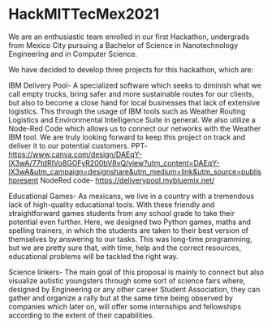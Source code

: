 # HackMITTecMex2021
We are an enthusiastic team enrolled in our first Hackathon, undergrads from Mexico City pursuing a Bachelor of Science in Nanotechnology Engineering and in Computer Science.

We have decided to develop three projects for this hackathon, which are:

IBM Delivery Pool- A specialized software which seeks to diminish what we call empty trucks, bring safer and more sustainable routes for our clients, but also to become a close hand for local businesses that lack of extensive logistics. This through the usage of IBM tools such as Weather Routing Logistics and Environmental Intelligence Suite in general. We also utilize a Node-Red Code which allows us to connect our networks with the Weather IBM tool. We are truly looking forward to keep this project on track and deliver it to our potential customers.
PPT- https://www.canva.com/design/DAEqY-lX3wA/77tdRIVo8GOFyR200bV8vQ/view?utm_content=DAEqY-lX3wA&utm_campaign=designshare&utm_medium=link&utm_source=publishpresent
NodeRed code- https://deliverypool.mybluemix.net/

Educational Games- As mexicans, we live in a country with a tremendous lack of high-quality educational tools. With these friendly and straightforward games students from any school grade to take their potential even further. Here, we designed two Python games, maths and spelling trainers, in which the students are taken to their best version of themselves by answering to our tasks. This was long-time programming, but we are pretty sure that, with time, help and the correct resources, educational problems will be tackled the right way.

Science linkers- The main goal of this proposal is mainly to connect but also visualize autistic youngsters through some sort of science fairs where, designed by Engineering or any other career Student Association, they can gather and organize a rally but at the same time being observed by companies which later on, will offer some internships and fellowships according to the extent of their capabilities.
